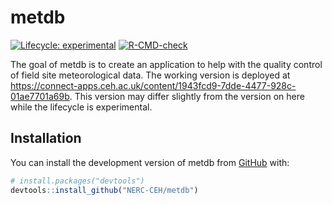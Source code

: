 
<!-- README.md is generated from README.Rmd. Please edit that file -->

# metdb

<!-- badges: start -->

[![Lifecycle:
experimental](https://img.shields.io/badge/lifecycle-experimental-orange.svg)](https://lifecycle.r-lib.org/articles/stages.html#experimental)
[![R-CMD-check](https://github.com/NERC-CEH/metdb/actions/workflows/R-CMD-check.yaml/badge.svg)](https://github.com/NERC-CEH/metdb/actions/workflows/R-CMD-check.yaml)
<!-- badges: end -->

The goal of metdb is to create an application to help with the quality
control of field site meteorological data. The working version is
deployed at
<https://connect-apps.ceh.ac.uk/content/1943fcd9-7dde-4477-928c-01ae7701a69b>.
This version may differ slightly from the version on here while the
lifecycle is experimental.

## Installation

You can install the development version of metdb from
[GitHub](https://github.com/) with:

``` r
# install.packages("devtools")
devtools::install_github("NERC-CEH/metdb")
```
